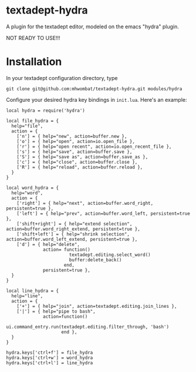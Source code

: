 # textadept-hydra
A plugin for the textadept editor, modeled on the emacs "hydra" plugin.

NOT READY TO USE!!!

# Installation

In your textadept configuration directory, type

    git clone git@github.com:mhwombat/textadept-hydra.git modules/hydra

Configure your desired hydra key bindings in `init.lua`.
Here's an example:

```
local hydra = require('hydra')

local file_hydra = {
  help="file",
  action = { 
    ['n'] = { help="new", action=buffer.new },
    ['o'] = { help="open", action=io.open_file },
    ['r'] = { help="open recent", action=io.open_recent_file },
    ['s'] = { help="save", action=buffer.save },
    ['S'] = { help="save as", action=buffer.save_as },
    ['c'] = { help="close", action=buffer.close },
    ['R'] = { help="reload", action=buffer.reload },
  }
}

local word_hydra = {
  help="word",
  action = { 
    ['right'] = { help="next", action=buffer.word_right, persistent=true },
    ['left'] = { help="prev", action=buffer.word_left, persistent=true },
    ['shift+right'] = { help="extend selection", action=buffer.word_right_extend, persistent=true },
    ['shift+left'] = { help="shrink selection", action=buffer.word_left_extend, persistent=true },
    ['d'] = { help="delete", 
              action= function()
                        textadept.editing.select_word()
                        buffer:delete_back()
                      end, 
              persistent=true },
  }
}

local line_hydra = {
  help="line",
  action = { 
    ['+'] = { help="join", action=textadept.editing.join_lines },
    ['|'] = { help="pipe to bash", 
              action=function()
                       ui.command_entry.run(textadept.editing.filter_through, 'bash')
                     end },
  }
}

hydra.keys['ctrl+f'] = file_hydra
hydra.keys['ctrl+w'] = word_hydra
hydra.keys['ctrl+l'] = line_hydra
```